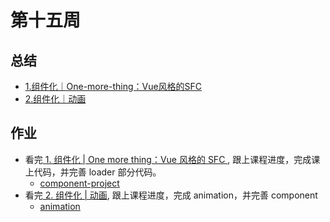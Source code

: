 # 第十五周

## 总结

- [1.组件化｜One-more-thing：Vue风格的SFC](./1.组件化｜One-more-thing：Vue风格的SFC.md)
- [2.组件化｜动画](./2.组件化｜动画.md)

## 作业

- 看完[ 1. 组件化 | One more thing：Vue 风格的 SFC ](https://u.geekbang.org/lesson/12?article=215753), 跟上课程进度，完成课上代码，并完善 loader 部分代码。
  - [component-project](./component-project)
- 看完[ 2. 组件化 | 动画](https://u.geekbang.org/lesson/12?article=263034), 跟上课程进度，完成 animation，并完善 component
  - [animation](./animation)



